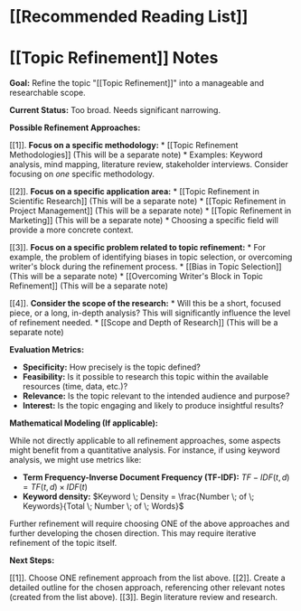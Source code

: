 # [[Recommended Reading List]]
# [[Topic Refinement]] Notes

**Goal:**  Refine the topic "[[Topic Refinement]]" into a manageable and researchable scope.

**Current Status:**  Too broad.  Needs significant narrowing.

**Possible Refinement Approaches:**

[[1]]. **Focus on a specific methodology:**
    * [[Topic Refinement Methodologies]]  (This will be a separate note)
    *  Examples:  Keyword analysis, mind mapping, literature review, stakeholder interviews.  Consider focusing on *one* specific methodology.

[[2]]. **Focus on a specific application area:**
    * [[Topic Refinement in Scientific Research]] (This will be a separate note)
    * [[Topic Refinement in Project Management]] (This will be a separate note)
    * [[Topic Refinement in Marketing]] (This will be a separate note)
    * Choosing a specific field will provide a more concrete context.


[[3]]. **Focus on a specific problem related to topic refinement:**
    * For example,  the problem of identifying biases in topic selection, or overcoming writer's block during the refinement process.
    * [[Bias in Topic Selection]] (This will be a separate note)
    * [[Overcoming Writer's Block in Topic Refinement]] (This will be a separate note)


[[4]]. **Consider the scope of the research:**
    * Will this be a short, focused piece, or a long, in-depth analysis?  This will significantly influence the level of refinement needed.
    * [[Scope and Depth of Research]] (This will be a separate note)


**Evaluation Metrics:**

* **Specificity:**  How precisely is the topic defined?
* **Feasibility:**  Is it possible to research this topic within the available resources (time, data, etc.)?
* **Relevance:**  Is the topic relevant to the intended audience and purpose?
* **Interest:**  Is the topic engaging and likely to produce insightful results?


**Mathematical Modeling (If applicable):**

While not directly applicable to all refinement approaches, some aspects might benefit from a quantitative analysis.  For instance, if using keyword analysis, we might use metrics like:

* **Term Frequency-Inverse Document Frequency (TF-IDF):** $TF-IDF(t,d) = TF(t,d) \times IDF(t)$
* **Keyword density:** $Keyword \; Density = \frac{Number \; of \; Keywords}{Total \; Number \; of \; Words}$


Further refinement will require choosing ONE of the above approaches and further developing the chosen direction.  This may require iterative refinement of the topic itself.


**Next Steps:**

[[1]]. Choose ONE refinement approach from the list above.
[[2]]. Create a detailed outline for the chosen approach, referencing other relevant notes (created from the list above).
[[3]]. Begin literature review and research.

